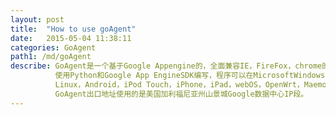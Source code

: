 ```yaml
---
layout: post
title:  "How to use goAgent"
date:   2015-05-04 11:38:11
categories: GoAgent
path1: /md/goAgent
describe: GoAgent是一个基于Google Appengine的，全面兼容IE，FireFox，chrome的代理工具，
          使用Python和Google App EngineSDK编写，程序可以在MicrosoftWindows，Mac，
          Linux，Android，iPod Touch，iPhone，iPad，webOS，OpenWrt，Maemo上使用。
          GoAgent出口地址使用的是美国加利福尼亚州山景城Google数据中心IP段。
---
```





